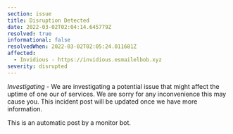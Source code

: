 ```yaml
---
section: issue
title: Disruption Detected
date: 2022-03-02T02:04:14.645779Z
resolved: true
informational: false
resolvedWhen: 2022-03-02T02:05:24.011681Z
affected:
  - Invidious - https://invidious.esmailelbob.xyz
severity: disrupted
---
```

*Investigating* - We are investigating a potential issue that might affect the uptime of one our of services. We are sorry for any inconvenience this may cause you. This incident post will be updated once we have more information.

This is an automatic post by a monitor bot.
        
